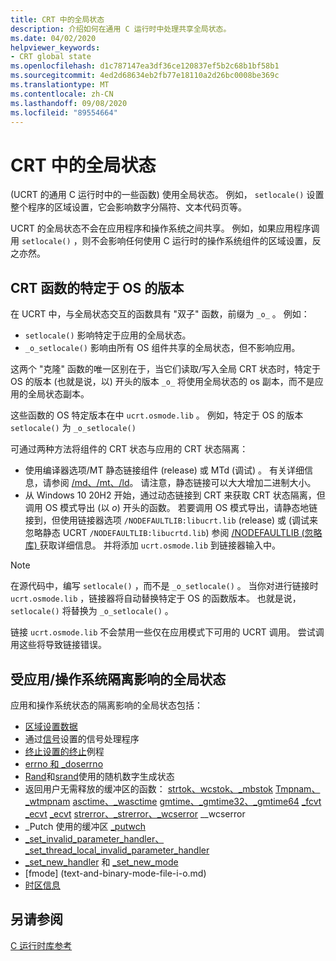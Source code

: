 ```yaml
---
title: CRT 中的全局状态
description: 介绍如何在通用 C 运行时中处理共享全局状态。
ms.date: 04/02/2020
helpviewer_keywords:
- CRT global state
ms.openlocfilehash: d1c787147ea3df36ce120837ef5b2c68b1bf58b1
ms.sourcegitcommit: 4ed2d68634eb2fb77e18110a2d26bc0008be369c
ms.translationtype: MT
ms.contentlocale: zh-CN
ms.lasthandoff: 09/08/2020
ms.locfileid: "89554664"
---
```

# <a name="global-state-in-the-crt"></a>CRT 中的全局状态

 (UCRT 的通用 C 运行时中的一些函数) 使用全局状态。 例如， `setlocale()` 设置整个程序的区域设置，它会影响数字分隔符、文本代码页等。

UCRT 的全局状态不会在应用程序和操作系统之间共享。 例如，如果应用程序调用 `setlocale()` ，则不会影响任何使用 C 运行时的操作系统组件的区域设置，反之亦然。

## <a name="os-specific-versions-of-crt-functions"></a>CRT 函数的特定于 OS 的版本

在 UCRT 中，与全局状态交互的函数具有 "双子" 函数，前缀为 `_o_` 。 例如：

- `setlocale()` 影响特定于应用的全局状态。
- `_o_setlocale()` 影响由所有 OS 组件共享的全局状态，但不影响应用。

这两个 "克隆" 函数的唯一区别在于，当它们读取/写入全局 CRT 状态时，特定于 OS 的版本 (也就是说，以) 开头的版本 `_o_` 将使用全局状态的 os 副本，而不是应用的全局状态副本。

这些函数的 OS 特定版本在中 `ucrt.osmode.lib` 。 例如，特定于 OS 的版本 `setlocale()` 为 `_o_setlocale()`

可通过两种方法将组件的 CRT 状态与应用的 CRT 状态隔离：

- 使用编译器选项/MT 静态链接组件 (release) 或 MTd (调试) 。 有关详细信息，请参阅 [/md、/mt、/ld](../build/reference/md-mt-ld-use-run-time-library.md)。 请注意，静态链接可以大大增加二进制大小。
- 从 Windows 10 20H2 开始，通过动态链接到 CRT 来获取 CRT 状态隔离，但调用 OS 模式导出 (以 _o_) 开头的函数。 若要调用 OS 模式导出，请静态地链接到，但使用链接器选项 `/NODEFAULTLIB:libucrt.lib` (release) 或 (调试来忽略静态 UCRT `/NODEFAULTLIB:libucrtd.lib`) 参阅 [/NODEFAULTLIB (忽略库) ](../build/reference/nodefaultlib-ignore-libraries.md) 获取详细信息。 并将添加 `ucrt.osmode.lib` 到链接器输入中。

> [!Note]
> 在源代码中，编写 `setlocale()` ，而不是 `_o_setlocale()` 。 当你对进行链接时 `ucrt.osmode.lib` ，链接器将自动替换特定于 OS 的函数版本。 也就是说， `setlocale()` 将替换为 `_o_setlocale()` 。

链接 `ucrt.osmode.lib` 不会禁用一些仅在应用模式下可用的 UCRT 调用。 尝试调用这些将导致链接错误。

## <a name="global-state-affected-by-appos-separation"></a>受应用/操作系统隔离影响的全局状态

应用和操作系统状态的隔离影响的全局状态包括：

- [区域设置数据](locale.md)
- 通过[信号](reference/signal.md)设置的信号处理程序
- [终止设置的终止](reference/set-terminate-crt.md)例程
- [errno 和 _doserrno](errno-doserrno-sys-errlist-and-sys-nerr.md)
- [Rand](reference/rand.md)和[srand](reference/srand.md)使用的随机数字生成状态
- 返回用户无需释放的缓冲区的函数： [strtok、wcstok、_mbstok](reference/strtok-strtok-l-wcstok-wcstok-l-mbstok-mbstok-l.md) [Tmpnam、_wtmpnam](reference/tempnam-wtempnam-tmpnam-wtmpnam.md) [asctime、_wasctime](reference/asctime-wasctime.md) [gmtime、_gmtime32、_gmtime64](reference/gmtime-gmtime32-gmtime64.md) [_fcvt _ecvt](reference/fcvt.md) [_ecvt](reference/ecvt.md) [strerror、_strerror、_wcserror](reference/strerror-strerror-wcserror-wcserror.md) __wcserror
- _Putch 使用的缓冲区 [_putwch](reference/putch-putwch.md)
- [_set_invalid_parameter_handler、_set_thread_local_invalid_parameter_handler](reference/set-invalid-parameter-handler-set-thread-local-invalid-parameter-handler.md)
- [_set_new_handler](reference/set-new-handler.md) 和 [_set_new_mode](reference/set-new-mode.md)
- [fmode] (text-and-binary-mode-file-i-o.md) 
- [时区信息](time-management.md)

## <a name="see-also"></a>另请参阅

[C 运行时库参考](c-run-time-library-reference.md)
